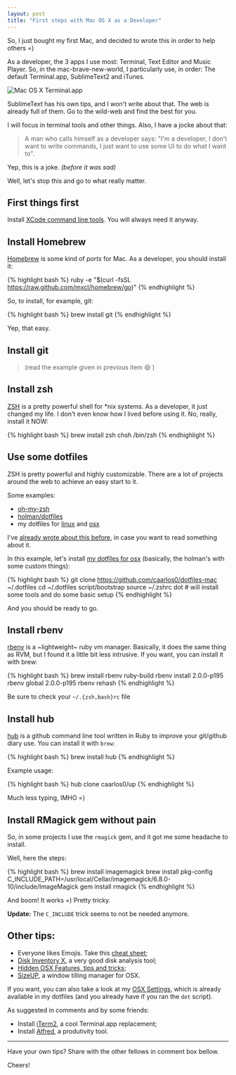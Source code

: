 ```yaml
---
layout: post
title: "First steps with Mac OS X as a Developer"
---
```


So, I just bought my first Mac, and decided to wrote this in order to help
others =)

As a developer, the 3 apps I use most: Terminal, Text Editor and Music Player.
So, in the mac-brave-new-world, I particularly use, in order: The default
Terminal.app, SublimeText2 and iTunes.

<img src="http://cl.ly/image/1n45013K0V17/Captura%20de%20Tela%202013-03-16%20%C3%A0s%2018.01.29.png"
class="noshadow" title="Mac OS X Terminal.app">

SublimeText has his own tips, and I won't write about that. The web is already
full of them. Go to the wild-web and find the best for you.

I will focus in terminal tools and other things. Also, I have a jocke about that:

> A man who calls himself as a developer says: "I'm a developer, I don't want
to write commands, I just want to use some UI to do what I want to".

Yep, this is a joke. _(before it was sad)_

Well, let's stop this and go to what really matter.

## First things first

Install [XCode command line tools][1]. You will always need it anyway.

## Install Homebrew

[Homebrew][2] is some kind of _ports_ for Mac. As a developer, you should
install it:

{% highlight bash %}
ruby -e "$(curl -fsSL https://raw.github.com/mxcl/homebrew/go)"
{% endhighlight %}

So, to install, for example, git:

{% highlight bash %}
brew install git
{% endhighlight %}

Yep, that easy.

## Install git

> (read the example given in previous item :smile: )

## Install zsh

[ZSH][3] is a pretty powerful shell for *nix systems. As a developer, it just
changed my life. I don't even know how I lived before using it. No, really,
install it NOW:

{% highlight bash %}
brew install zsh
chsh /bin/zsh
{% endhighlight %}

## Use some dotfiles

ZSH is pretty powerful and highly customizable. There are a lot of projects
around the web to achieve an easy start to it.

Some examples:

- [oh-my-zsh][4]
- [holman/dotfiles][5]
- my dotfiles for [linux][6] and [osx][7]

I've [already wrote about this before][8], in case you want to read something
about it.

In this example, let's install [my dotfiles for osx][7] (basically, the
holman's with some custom things):

{% highlight bash %}
git clone  https://github.com/caarlos0/dotfiles-mac ~/.dotfiles
cd ~/.dotfiles
script/bootstrap
source ~/.zshrc
dot # will install some tools and do some basic setup
{% endhighlight %}

And you should be ready to go.

## Install rbenv

[rbenv][9] is a ~lightweight~ ruby vm manager. Basically, it does the same thing
as RVM, but I found it a little bit less intrusive. If you want, you can install
it with brew:

{% highlight bash %}
brew install rbenv ruby-build
rbenv install 2.0.0-p195
rbenv global 2.0.0-p195
rbenv rehash
{% endhighlight %}

Be sure to check your `~/.{zsh,bash}rc` file

## Install hub

[hub][10] is a github command line tool written in Ruby to improve your
git/github diary use. You can install it with `brew`:

{% highlight bash %}
brew install hub
{% endhighlight %}

Example usage:

{% highlight bash %}
hub clone caarlos0/up
{% endhighlight %}

Much less typing, IMHO =)


## Install RMagick gem without pain

So, in some projects I use the `rmagick` gem, and it got me some headache to
install.

Well, here the steps:

{% highlight bash %}
brew install imagemagick
brew install pkg-config
C_INCLUDE_PATH=/usr/local/Cellar/imagemagick/6.8.0-10/include/ImageMagick gem install rmagick
{% endhighlight %}

And boom! It works =) Pretty tricky.

**Update:** The `C_INCLUDE` trick seems to not be needed anymore.

## Other tips:

- Everyone likes Emojis. Take this [cheat sheet][11];
- [Disk Inventory X][14], a very good disk analysis tool;
- [Hidden OSX Features, tips and tricks][16];
- [SizeUP][17], a window tilling manager for OSX.

If you want, you can also take a look at my [OSX Settings][15], which
is already available in my dotfiles (and you already have if you ran the
`dot` script).

As suggested in comments and by some friends:

- Install [iTerm2][12], a cool Terminal.app replacement;
- Install [Alfred][13], a produtivity tool.

****

Have your own tips? Share with the other fellows in comment box bellow.

Cheers!


[1]: https://developer.apple.com/devcenter/mac/index.action
[2]: http://mxcl.github.com/homebrew/
[3]: http://www.zsh.org/
[4]: https://github.com/robbyrussell/oh-my-zsh
[5]: https://github.com/holman/dotfiles/
[6]: https://github.com/caarlos0/dotfiles-linux
[7]: https://github.com/caarlos0/dotfiles-osx
[8]: /posts/dotfiles-are-meant-to-be-forked/
[9]: https://github.com/sstephenson/rbenv/
[10]: https://github.com/defunkt/hub
[11]: http://www.emoji-cheat-sheet.com
[12]: http://www.iterm2.com/
[13]: http://www.alfredapp.com/
[14]: http://www.derlien.com/
[15]: https://github.com/caarlos0/dotfiles-mac/blob/master/osx/set-defaults.sh
[16]: http://apple.stackexchange.com/questions/400/please-share-your-hidden-os-x-features-or-tips-and-tricks
[17]: www.irradiatedsoftware.com/sizeup/

